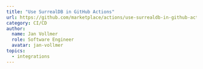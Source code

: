 ```yaml
---
title: "Use SurrealDB in GitHub Actions"
url: https://github.com/marketplace/actions/use-surrealdb-in-github-actions
category: CI/CD
author:
  name: Jan Vollmer
  role: Software Engineer
  avatar: jan-vollmer
topics:
  - integrations
---
```


